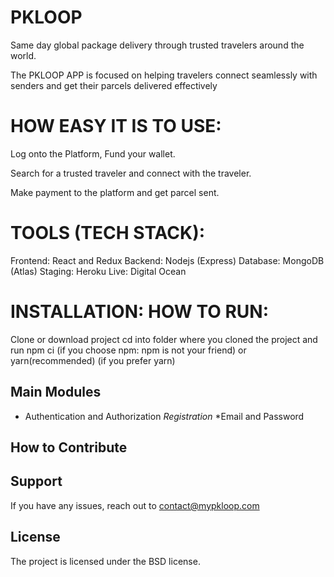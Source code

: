 
PKLOOP
========
Same day global package delivery through trusted travelers around the world.

The PKLOOP APP is focused on helping travelers connect seamlessly with senders and get their parcels delivered effectively

HOW EASY IT IS TO USE:
======================
Log onto the Platform, Fund your wallet. 

Search for a trusted traveler and connect with the traveler.

Make payment to the platform and get parcel sent.

TOOLS (TECH STACK):
===================
Frontend: React and Redux
Backend: Nodejs (Express)
Database: MongoDB (Atlas)
Staging: Heroku
Live: Digital Ocean

INSTALLATION: HOW TO RUN:
========================
Clone or download project
cd into folder where you cloned the project and run npm ci (if you choose npm: npm is not your friend) or yarn(recommended) (if you prefer yarn)



Main Modules
-------------
                                        
- Authentication and Authorization
    *Registration*
      *Email and Password




How to Contribute
----------


Support
-------
If you have any issues, reach out to contact@mypkloop.com

License
-------

The project is licensed under the BSD license.

